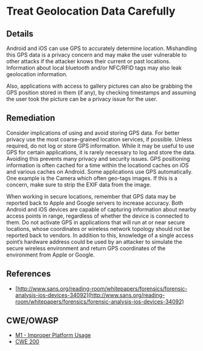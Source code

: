 # Treat Geolocation Data Carefully

## Details

Android and iOS can use GPS to accurately determine location. Mishandling this GPS data is a privacy concern and may make the user vulnerable to other attacks if the attacker knows their current or past locations. Information about local bluetooth and/or NFC/RFID tags may also leak geolocation information.

Also, applications with access to gallery pictures can also be grabbing the GPS position stored in them (if any), by checking timestamps and assuming the user took the picture can be a privacy issue for the user.

## Remediation

Consider implications of using and avoid storing GPS data. For better privacy use the most coarse-grained location services, if possible. Unless required, do not log or store GPS information. While it may be useful to use GPS for certain applications, it is rarely necessary to log and store the data. Avoiding this prevents many privacy and security issues. GPS positioning information is often cached for a time within the locationd caches on iOS and various caches on Android. Some applications use GPS automatically. One example is the Camera which often geo-tags images. If this is a concern, make sure to strip the EXIF data from the image.

When working in secure locations, remember that GPS data may be reported back to Apple and Google servers to increase accuracy. Both Android and iOS devices are capable of capturing information about nearby access points in range, regardless of whether the device is connected to them. Do not activate GPS in applications that will run at or near secure locations, whose coordinates or wireless network topology should not be reported back to vendors. In addition to this, knowledge of a single access point’s hardware address could be used by an attacker to simulate the secure wireless environment and return GPS coordinates of the environment from Apple or Google.

## References

 * [http://www.sans.org/reading-room/whitepapers/forensics/forensic-analysis-ios-devices-34092](http://www.sans.org/reading-room/whitepapers/forensics/forensic-analysis-ios-devices-34092)

## CWE/OWASP

 * [M1 - Improper Platform Usage](https://www.owasp.org/index.php/Mobile_Top_10_2016-M1-Improper_Platform_Usage)
 * [CWE 200](http://cwe.mitre.org/data/definitions/200.html)
